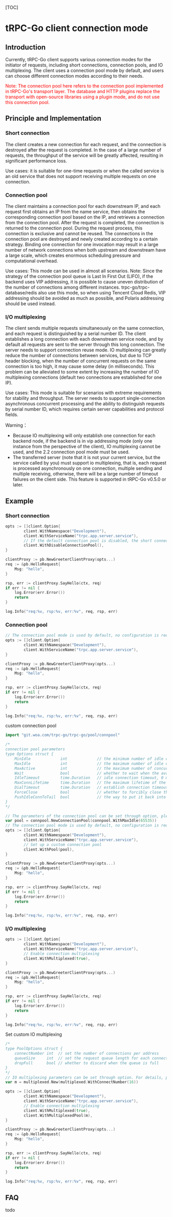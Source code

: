 [TOC]

# tRPC-Go client connection mode



## Introduction

Currently, tRPC-Go client supports various connection modes for the initiator of requests, including short connections, connection pools, and IO multiplexing. The client uses a connection pool mode by default, and users can choose different connection modes according to their needs.

<font color="red">Note: The connection pool here refers to the connection pool implemented in tRPC-Go's transport layer. The database and HTTP plugins replace the transport with open-source libraries using a plugin mode, and do not use this connection pool.</font>

## Principle and Implementation

### Short connection

The client creates a new connection for each request, and the connection is destroyed after the request is completed. In the case of a large number of requests, the throughput of the service will be greatly affected, resulting in significant performance loss.

Use cases: it is suitable for one-time requests or when the called service is an old service that does not support receiving multiple requests on one connection.

### Connection pool

The client maintains a connection pool for each downstream IP, and each request first obtains an IP from the name service, then obtains the corresponding connection pool based on the IP, and retrieves a connection from the connection pool. After the request is completed, the connection is returned to the connection pool. During the request process, this connection is exclusive and cannot be reused. The connections in the connection pool are destroyed and newly created according to a certain strategy. Binding one connection for one invocation may result in a large number of network connections when both upstream and downstream have a large scale, which creates enormous scheduling pressure and computational overhead.

Use cases: This mode can be used in almost all scenarios.
Note: Since the strategy of the connection pool queue is Last In First Out (LIFO), if the backend uses VIP addressing, it is possible to cause uneven distribution of the number of connections among different instances. trpc-go/trpc-database/redis also use this mode, so when using Tencent Cloud Redis, VIP addressing should be avoided as much as possible, and Polaris addressing should be used instead.

### I/O multiplexing

The client sends multiple requests simultaneously on the same connection, and each request is distinguished by a serial number ID. The client establishes a long connection with each downstream service node, and by default all requests are sent to the server through this long connection. The server needs to support connection reuse mode. IO multiplexing can greatly reduce the number of connections between services, but due to TCP header blocking, when the number of concurrent requests on the same connection is too high, it may cause some delay (in milliseconds). This problem can be alleviated to some extent by increasing the number of IO multiplexing connections (default two connections are established for one IP).

Use cases: This mode is suitable for scenarios with extreme requirements for stability and throughput. The server needs to support single-connection asynchronous concurrent processing and the ability to distinguish requests by serial number ID, which requires certain server capabilities and protocol fields.

Warning：

- Because IO multiplexing will only establish one connection for each backend node, if the backend is in vip addressing mode (only one instance from the perspective of the client), IO multiplexing cannot be used, and the 2.2 connection pool mode must be used.
- The transferred server (note that it is not your current service, but the service called by you) must support io multiplexing, that is, each request is processed asynchronously on one connection, multiple sending and multiple receiving, otherwise, there will be a large number of timeout failures on the client side. This feature is supported in tRPC-Go v0.5.0 or later.

## Example

### Short connection

```go
opts := []client.Option{
		client.WithNamespace("Development"),
		client.WithServiceName("trpc.app.server.service"),
		// If the default connection pool is disabled, the short connection mode will be used
		client.WithDisableConnectionPool(),
}

clientProxy := pb.NewGreeterClientProxy(opts...)
req := &pb.HelloRequest{
	Msg: "hello",
}

rsp, err := clientProxy.SayHello(ctx, req)
if err != nil {
	log.Error(err.Error())
	return 
}

log.Info("req:%v, rsp:%v, err:%v", req, rsp, err)
```

### Connection pool

```go
// The connection pool mode is used by default, no configuration is required
opts := []client.Option{
		client.WithNamespace("Development"),
		client.WithServiceName("trpc.app.server.service"),
}

clientProxy := pb.NewGreeterClientProxy(opts...)
req := &pb.HelloRequest{
	Msg: "hello",
}

rsp, err := clientProxy.SayHello(ctx, req)
if err != nil {
	log.Error(err.Error())
	return 
}

log.Info("req:%v, rsp:%v, err:%v", req, rsp, err)
```

custom connection pool

```go
import "git.woa.com/trpc-go/trpc-go/pool/connpool"

/*
connection pool parameters
type Options struct {
	MinIdle             int			  	// the minimum number of idle connections, periodically replenished by the background of the connection pool, 0 means no replenishment
	MaxIdle             int           	// the maximum number of idle connections, 0 means no limit, the default value of the framework is 65535
	MaxActive           int           	// the maximum number of concurrent connections available to users, 0 means no limit
	Wait                bool          	// whether to wait when the available connections reach the maximum number of concurrency, the default is false, do not wait
	IdleTimeout         time.Duration 	// idle connection timeout, 0 means no limit, the default value of the framework is 50s
	MaxConnLifetime     time.Duration 	// the maximum lifetime of the connection, 0 means no limit
	DialTimeout         time.Duration 	// establish connection timeout, the default value of the framework is 200ms
	ForceClose          bool          	// whether to forcibly close the connection after the user uses it, the default is false, and put it back into the connection pool
	PushIdleConnToTail  bool			// the way to put it back into the connection pool, the default is false, using LIFO to get idle connections
}
*/

// The parameters of the connection pool can be set through option, please refer to the documentation of trpc-go for details, the connection pool needs to be set as a global variable
var pool = connpool.NewConnectionPool(connpool.WithMaxIdle(65535))
// The connection pool mode is used by default, no configuration is required
opts := []client.Option{
		client.WithNamespace("Development"),
		client.WithServiceName("trpc.app.server.service"),
		// Set up a custom connection pool
		client.WithPool(pool),
}

clientProxy := pb.NewGreeterClientProxy(opts...)
req := &pb.HelloRequest{
	Msg: "hello",
}

rsp, err := clientProxy.SayHello(ctx, req)
if err != nil {
	log.Error(err.Error())
	return 
}

log.Info("req:%v, rsp:%v, err:%v", req, rsp, err)
```

### I/O multiplexing

```go
opts := []client.Option{
		client.WithNamespace("Development"),
		client.WithServiceName("trpc.app.server.service"),
		// Enable connection multiplexing
		client.WithMultiplexed(true),
}

clientProxy := pb.NewGreeterClientProxy(opts...)
req := &pb.HelloRequest{
	Msg: "hello",
}

rsp, err := clientProxy.SayHello(ctx, req)
if err != nil {
	log.Error(err.Error())
	return 
}

log.Info("req:%v, rsp:%v, err:%v", req, rsp, err)
```

Set custom IO multiplexing

```go
/*
type PoolOptions struct {
    connectNumber int  // set the number of connections per address
    queueSize     int  // set the request queue length for each connection
    dropFull      bool // whether to discard when the queue is full
}
*/
// IO multiplexing parameters can be set through option. For details, please refer to the documentation of trpc-go. Chengdu needs to be set as a global variable.
var m = multiplexed.New(multiplexed.WithConnectNumber(16))

opts := []client.Option{
		client.WithNamespace("Development"),
		client.WithServiceName("trpc.app.server.service"),
		// Enable connection multiplexing
		client.WithMultiplexed(true),
		client.WithMultiplexedPool(m),
}

clientProxy := pb.NewGreeterClientProxy(opts...)
req := &pb.HelloRequest{
	Msg: "hello",
}

rsp, err := clientProxy.SayHello(ctx, req)
if err != nil {
	log.Error(err.Error())
	return 
}

log.Info("req:%v, rsp:%v, err:%v", req, rsp, err)
```

## FAQ

todo

